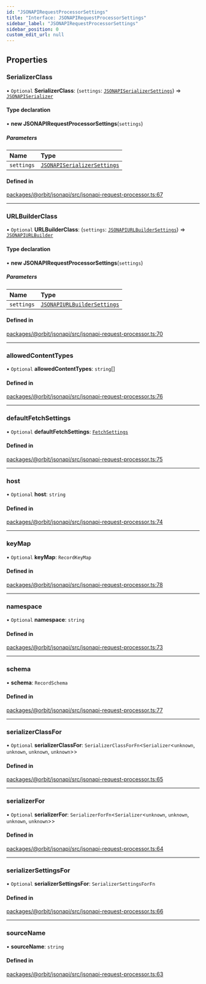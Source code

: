 ```yaml
---
id: "JSONAPIRequestProcessorSettings"
title: "Interface: JSONAPIRequestProcessorSettings"
sidebar_label: "JSONAPIRequestProcessorSettings"
sidebar_position: 0
custom_edit_url: null
---
```


## Properties

### SerializerClass

• `Optional` **SerializerClass**: (`settings`: [`JSONAPISerializerSettings`](JSONAPISerializerSettings.md)) => [`JSONAPISerializer`](../classes/JSONAPISerializer.md)

#### Type declaration

• **new JSONAPIRequestProcessorSettings**(`settings`)

##### Parameters

| Name | Type |
| :------ | :------ |
| `settings` | [`JSONAPISerializerSettings`](JSONAPISerializerSettings.md) |

#### Defined in

[packages/@orbit/jsonapi/src/jsonapi-request-processor.ts:67](https://github.com/orbitjs/orbit/blob/6e0cbd41/packages/@orbit/jsonapi/src/jsonapi-request-processor.ts#L67)

___

### URLBuilderClass

• `Optional` **URLBuilderClass**: (`settings`: [`JSONAPIURLBuilderSettings`](JSONAPIURLBuilderSettings.md)) => [`JSONAPIURLBuilder`](../classes/JSONAPIURLBuilder.md)

#### Type declaration

• **new JSONAPIRequestProcessorSettings**(`settings`)

##### Parameters

| Name | Type |
| :------ | :------ |
| `settings` | [`JSONAPIURLBuilderSettings`](JSONAPIURLBuilderSettings.md) |

#### Defined in

[packages/@orbit/jsonapi/src/jsonapi-request-processor.ts:70](https://github.com/orbitjs/orbit/blob/6e0cbd41/packages/@orbit/jsonapi/src/jsonapi-request-processor.ts#L70)

___

### allowedContentTypes

• `Optional` **allowedContentTypes**: `string`[]

#### Defined in

[packages/@orbit/jsonapi/src/jsonapi-request-processor.ts:76](https://github.com/orbitjs/orbit/blob/6e0cbd41/packages/@orbit/jsonapi/src/jsonapi-request-processor.ts#L76)

___

### defaultFetchSettings

• `Optional` **defaultFetchSettings**: [`FetchSettings`](FetchSettings.md)

#### Defined in

[packages/@orbit/jsonapi/src/jsonapi-request-processor.ts:75](https://github.com/orbitjs/orbit/blob/6e0cbd41/packages/@orbit/jsonapi/src/jsonapi-request-processor.ts#L75)

___

### host

• `Optional` **host**: `string`

#### Defined in

[packages/@orbit/jsonapi/src/jsonapi-request-processor.ts:74](https://github.com/orbitjs/orbit/blob/6e0cbd41/packages/@orbit/jsonapi/src/jsonapi-request-processor.ts#L74)

___

### keyMap

• `Optional` **keyMap**: `RecordKeyMap`

#### Defined in

[packages/@orbit/jsonapi/src/jsonapi-request-processor.ts:78](https://github.com/orbitjs/orbit/blob/6e0cbd41/packages/@orbit/jsonapi/src/jsonapi-request-processor.ts#L78)

___

### namespace

• `Optional` **namespace**: `string`

#### Defined in

[packages/@orbit/jsonapi/src/jsonapi-request-processor.ts:73](https://github.com/orbitjs/orbit/blob/6e0cbd41/packages/@orbit/jsonapi/src/jsonapi-request-processor.ts#L73)

___

### schema

• **schema**: `RecordSchema`

#### Defined in

[packages/@orbit/jsonapi/src/jsonapi-request-processor.ts:77](https://github.com/orbitjs/orbit/blob/6e0cbd41/packages/@orbit/jsonapi/src/jsonapi-request-processor.ts#L77)

___

### serializerClassFor

• `Optional` **serializerClassFor**: `SerializerClassForFn`<`Serializer`<`unknown`, `unknown`, `unknown`, `unknown`\>\>

#### Defined in

[packages/@orbit/jsonapi/src/jsonapi-request-processor.ts:65](https://github.com/orbitjs/orbit/blob/6e0cbd41/packages/@orbit/jsonapi/src/jsonapi-request-processor.ts#L65)

___

### serializerFor

• `Optional` **serializerFor**: `SerializerForFn`<`Serializer`<`unknown`, `unknown`, `unknown`, `unknown`\>\>

#### Defined in

[packages/@orbit/jsonapi/src/jsonapi-request-processor.ts:64](https://github.com/orbitjs/orbit/blob/6e0cbd41/packages/@orbit/jsonapi/src/jsonapi-request-processor.ts#L64)

___

### serializerSettingsFor

• `Optional` **serializerSettingsFor**: `SerializerSettingsForFn`

#### Defined in

[packages/@orbit/jsonapi/src/jsonapi-request-processor.ts:66](https://github.com/orbitjs/orbit/blob/6e0cbd41/packages/@orbit/jsonapi/src/jsonapi-request-processor.ts#L66)

___

### sourceName

• **sourceName**: `string`

#### Defined in

[packages/@orbit/jsonapi/src/jsonapi-request-processor.ts:63](https://github.com/orbitjs/orbit/blob/6e0cbd41/packages/@orbit/jsonapi/src/jsonapi-request-processor.ts#L63)
